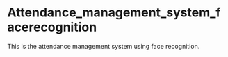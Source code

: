 # Attendance_management_system_facerecognition
This is the attendance management system using face recognition.
